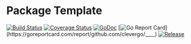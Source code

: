 # Package Template
[![Build Status](https://travis-ci.org/clevergo/____.svg?branch=master)](https://travis-ci.org/clevergo/____)
[![Coverage Status](https://coveralls.io/repos/github/clevergo/____/badge.svg?branch=master)](https://coveralls.io/github/clevergo/____?branch=master)
[![GoDoc](https://img.shields.io/badge/godoc-reference-blue)](https://pkg.go.dev/github.com/clevergo/____)
[![Go Report Card](https://goreportcard.com/badge/github.com/clevergo/____)](https://goreportcard.com/report/github.com/clevergo/____)
[![Release](https://img.shields.io/github/release/clevergo/____.svg?style=flat-square)](https://github.com/clevergo/____/releases)
